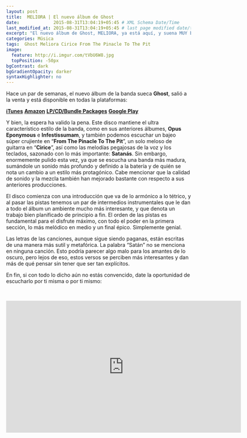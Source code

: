 ```yaml
---
layout: post
title:  MELIORA | El nuevo álbum de Ghost
date:             2015-08-31T13:04:19+05:45 # XML Schema Date/Time
last_modified_at: 2015-08-31T13:04:19+05:45 # last page modified date/time
excerpt: "El nuevo álbum de Ghost, MELIORA, ya está aquí, y suena MUY bien."
categories: Música
tags:  Ghost Meliora Cirice From The Pinacle To The Pit
image:
  feature: http://i.imgur.com/tVbU6W8.jpg
  topPosition: -50px
bgContrast: dark
bgGradientOpacity: darker
syntaxHighlighter: no
---
```


Hace un par de semanas, el nuevo álbum de la banda sueca **Ghost**, salió a la venta y está disponible en todas la plataformas:

[**iTunes**](http://found.ee/MELIORA_iTunes)
[**Amazon**](http://found.ee/MelioraAma)
[**LP/CD/Bundle Packages**](http://found.ee/MELIORA)
[**Google Play**](http://found.ee/Meliora_GPlay)


Y bien, la espera ha valido la pena. Este disco mantiene el ultra característico estilo de la banda, como en sus anteriores álbumes, **Opus Eponymous** e **Infestissumam**, y también podemos escuchar un bajeo súper crujiente en “**From The Pinacle To The Pit**”, un solo meloso de guitarra en “**Cirice**”, así como las melodías pegajosas de la voz y los teclados, sazonado con lo más importante: **Satanás**. Sin embargo, enormemente pulido esta vez, ya que se escucha una banda más madura, sumándole un sonido más profundo y definido a la batería y de quién se nota un cambio a un estilo más protagónico. Cabe mencionar que la calidad de sonido y la mezcla también han mejorado bastante con respecto a sus anteriores producciones.

El disco comienza con una introducción que va de lo armónico a lo tétrico, y al pasar las pistas tenemos un par de intermedios instrumentales que le dan a todo el álbum un ambiente mucho más interesante, y que denota un trabajo bien planificado de principio a fin. El orden de las pistas es fundamental para el disfrute máximo, con todo el poder en la primera sección, lo más melódico en medio y un final épico. Simplemente genial.

Las letras de las canciones, aunque sigue siendo paganas, están escritas de una manera más sutil y metafórica. La palabra “Satán” no se menciona en ninguna canción. Esto podría parecer algo malo para los amantes de lo oscuro, pero lejos de eso, estos versos se perciben más interesantes y dan más de qué pensar sin tener que ser tan explícitos.

En fin, si con todo lo dicho aún no estás convencido, date la oportunidad de escucharlo por ti misma o por ti mismo:

<br><center><iframe width="640" height="360" src="https://www.youtube.com/embed/CzzkemzfdfU" frameborder="0" allowfullscreen></iframe></center>
